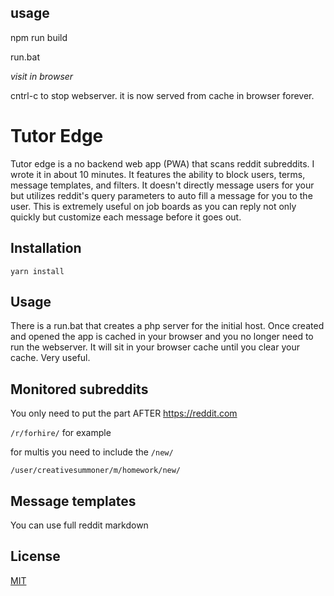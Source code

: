 ## usage

npm run build

run.bat 

*visit in browser*

cntrl-c to stop webserver. it is now served from cache in browser forever.

# Tutor Edge

Tutor edge is a no backend web app (PWA) that scans reddit subreddits. I wrote it in about 10 minutes. It features
the ability to block users, terms, message templates, and filters. It doesn't directly
message users for your but utilizes reddit's query parameters to auto fill a message for you
to the user. This is extremely useful on job boards as you can reply not only quickly but
customize each message before it goes out.

## Installation

`yarn install`

## Usage

There is a run.bat that creates a php server for the initial host. Once created and opened the app is cached in your
browser and you no longer need to run the webserver. It will sit in your browser cache until you clear your cache. Very useful.

## Monitored subreddits

You only need to put the part AFTER https://reddit.com


`/r/forhire/` for example 

for multis you need to include the `/new/`

`/user/creativesummoner/m/homework/new/`

## Message templates

You can use full reddit markdown

## License
[MIT](https://choosealicense.com/licenses/mit/)


 
